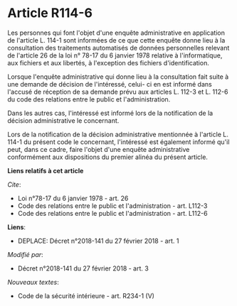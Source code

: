 # Article R114-6

Les personnes qui font l'objet d'une enquête administrative en application de l'article L. 114-1 sont informées de ce que
cette enquête donne lieu à la consultation des traitements automatisés de données personnelles relevant de l'article 26 de la
loi n° 78-17 du 6 janvier 1978 relative à l'informatique, aux fichiers et aux libertés, à l'exception des fichiers
d'identification.

Lorsque l'enquête administrative qui donne lieu à la consultation fait suite à une demande de décision de l'intéressé, celui-
ci en est informé dans l'accusé de réception de sa demande prévu aux articles L. 112-3 et L. 112-6 du code des relations
entre le public et l'administration.

Dans les autres cas, l'intéressé est informé lors de la notification de la décision administrative le concernant.

Lors de la notification de la décision administrative mentionnée à l'article L. 114-1 du présent code le concernant,
l'intéressé est également informé qu'il peut, dans ce cadre, faire l'objet d'une enquête administrative conformément aux
dispositions du premier alinéa du présent article.

**Liens relatifs à cet article**

_Cite_:

  - Loi n°78-17 du 6 janvier 1978 - art. 26
  - Code des relations entre le public et l'administration - art. L112-3
  - Code des relations entre le public et l'administration - art. L112-6

**Liens**:

  - DEPLACE: Décret n°2018-141 du 27 février 2018 - art. 1

_Modifié par_:

  - Décret n°2018-141 du 27 février 2018 - art. 3

_Nouveaux textes_:

  - Code de la sécurité intérieure - art. R234-1 (V)

